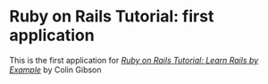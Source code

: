 # Ruby on Rails Tutorial: first application

This is the first application for [*Ruby on Rails Tutorial: Learn Rails by Example*](http://railstutorial.org/) by Colin Gibson

